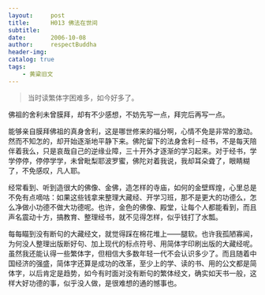 ```yaml
---
layout:     post
title:      H013 佛法在世间
subtitle:   
date:       2006-10-08
author:     respectBuddha
header-img: 
catalog: true
tags:
    - 黄粱旧文
---
```


> 当时读繁体字困难多，如今好多了。

佛祖的舍利未曾膜拜，却有不少感想，不妨先写一点，拜完后再写一点。

能够亲自膜拜佛祖的真身舍利，这是哪世修来的福分啊，心情不免是非常的激动。然而不知怎的，却开始逐渐地平静下来。佛陀留下的法身舍利－经书，不是每天陪伴着我么，只是哀哉自己的逆缘业障，三十开外才逐渐的学习起来。对于经书，学学停停，停停学学，未曾毗梨耶波罗蜜，佛陀对着我说，我却耳朵聋了，眼睛糊了，不免感叹，凡人耶。

经常看到、听到造很大的佛像、金佛，造怎样的寺庙，如何的金壁辉煌，心里总是不免有点嘀咕：如果这些钱拿来整理大藏经、开学习班，那不是更大的功德么，怎么净做小功德不做大功德呢。也许，金色的佛像、殿堂，让每个人都能看到，而且声名震动十方，搞教育、整理经书，就不见得怎样，似乎钱打了水瓢。

每每瞄到没有断句的大藏经文，就觉得踩在棉花堆上——腿软。也许我孤陋寡闻，为何没人整理出版断好句、加上现代的标点符号、用简体字印刷出版的大藏经呢。虽然我还能认得一些繁体字，但相信大多数年轻一代不会认识多少了。而且随着中国经济的强盛，简体字还算是成功的改革，至少上的学、读的书、用的公文都是简体字，以后肯定是趋势，如今有时面对没有断句的繁体经文，确实如天书一般，这样大好功德的事，似乎没人做，是很难想的通的憾事也。

